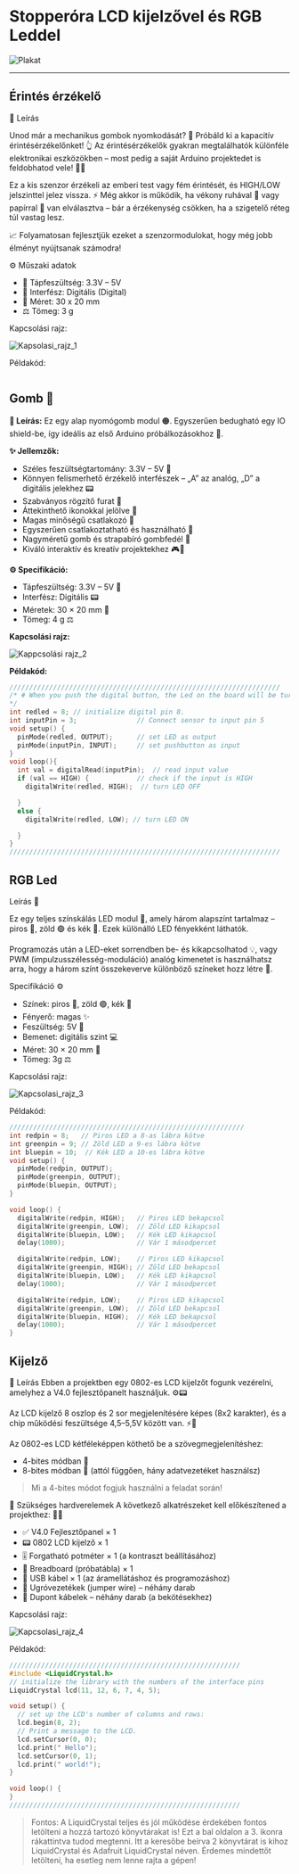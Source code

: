 # Stopperóra LCD kijelzővel és RGB Leddel

![Plakat](stopper_lcd.png)

---

## Érintés érzékelő

📄 Leírás

Unod már a mechanikus gombok nyomkodását? 🤯 Próbáld ki a kapacitív érintésérzékelőnket! 👆
Az érintésérzékelők gyakran megtalálhatók különféle elektronikai eszközökben – most pedig a saját Arduino projektedet is feldobhatod vele! 🚀✨

Ez a kis szenzor érzékeli az emberi test vagy fém érintését, és HIGH/LOW jelszinttel jelez vissza. ⚡
Még akkor is működik, ha vékony ruhával 👕 vagy papírral 📄 van elválasztva – bár a érzékenység csökken, ha a szigetelő réteg túl vastag lesz.

📈 Folyamatosan fejlesztjük ezeket a szenzormodulokat, hogy még jobb élményt nyújtsanak számodra!

⚙️ Műszaki adatok
- 🔋 Tápfeszültség: 3.3V – 5V
- 🔌 Interfész: Digitális (Digital)
- 📏 Méret: 30 x 20 mm
- ⚖️ Tömeg: 3 g

Kapcsolási rajz:

![Kapsolasi_rajz_1](kapcs_1.png)

Példakód:
``` cpp

```


## Gomb 🔘

**📘 Leírás:** Ez egy alap nyomógomb modul 🟠. Egyszerűen bedugható egy IO shield-be, így ideális az első Arduino próbálkozásokhoz 🤖.

**✨ Jellemzők:**
- Széles feszültségtartomány: 3.3V – 5V 🔋
- Könnyen felismerhető érzékelő interfészek – „A” az analóg, „D” a digitális jelekhez 📟
- Szabványos rögzítő furat 🔩
- Áttekinthető ikonokkal jelölve 👀
- Magas minőségű csatlakozó 🔌
- Egyszerűen csatlakoztatható és használható 🧩
- Nagyméretű gomb és strapabíró gombfedél 🔘
- Kiváló interaktív és kreatív projektekhez 🎮🎨

**⚙️ Specifikáció:**
- Tápfeszültség: 3.3V – 5V 🔋
- Interfész: Digitális 📟
- Méretek: 30 × 20 mm 📏
- Tömeg: 4 g ⚖️

**Kapcsolási rajz:**

![Kappcsolási rajz_2](kapcs_2.png)

**Példakód:**
``` cpp
////////////////////////////////////////////////////////////////////
/* # When you push the digital button, the Led on the board will be turned on. Otherwise,the led is turned off.
*/
int redled = 8; // initialize digital pin 8.
int inputPin = 3;               // Connect sensor to input pin 5
void setup() {
  pinMode(redled, OUTPUT);      // set LED as output
  pinMode(inputPin, INPUT);     // set pushbutton as input
}
void loop(){
  int val = digitalRead(inputPin);  // read input value
  if (val == HIGH) {            // check if the input is HIGH
    digitalWrite(redled, HIGH);  // turn LED OFF

  } 
  else {
    digitalWrite(redled, LOW); // turn LED ON

  }
}
////////////////////////////////////////////////////////////////////
```

## RGB Led

Leírás 📘

Ez egy teljes színskálás LED modul 🌈, amely három alapszínt tartalmaz – piros 🔴, zöld 🟢 és kék 🔵. Ezek különálló LED fényekként láthatók.

Programozás után a LED-eket sorrendben be- és kikapcsolhatod 💡, vagy PWM (impulzusszélesség-moduláció) analóg kimenetet is használhatsz arra, hogy a három színt összekeverve különböző színeket hozz létre 🎨.

Specifikáció ⚙️
- Színek: piros 🔴, zöld 🟢, kék 🔵
- Fényerő: magas ✨
- Feszültség: 5V 🔌
- Bemenet: digitális szint 💻
- Méret: 30 × 20 mm 📏
- Tömeg: 3g ⚖️

Kapcsolási rajz:

![Kapcsolasi_rajz_3](kapcs_3.png)

Példakód:
``` cpp
///////////////////////////////////////////////////////////
int redpin = 8;   // Piros LED a 8-as lábra kötve
int greenpin = 9; // Zöld LED a 9-es lábra kötve
int bluepin = 10;  // Kék LED a 10-es lábra kötve
void setup() {
  pinMode(redpin, OUTPUT);
  pinMode(greenpin, OUTPUT);
  pinMode(bluepin, OUTPUT);
}

void loop() {
  digitalWrite(redpin, HIGH);   // Piros LED bekapcsol
  digitalWrite(greenpin, LOW);  // Zöld LED kikapcsol
  digitalWrite(bluepin, LOW);   // Kék LED kikapcsol
  delay(1000);                  // Vár 1 másodpercet

  digitalWrite(redpin, LOW);    // Piros LED kikapcsol
  digitalWrite(greenpin, HIGH); // Zöld LED bekapcsol
  digitalWrite(bluepin, LOW);   // Kék LED kikapcsol
  delay(1000);                  // Vár 1 másodpercet

  digitalWrite(redpin, LOW);    // Piros LED kikapcsol
  digitalWrite(greenpin, LOW);  // Zöld LED bekapcsol
  digitalWrite(bluepin, HIGH);  // Kék LED bekapcsol
  delay(1000);                  // Vár 1 másodpercet
}
```

## Kijelző

📄 Leírás
Ebben a projektben egy 0802-es LCD kijelzőt fogunk vezérelni, amelyhez a V4.0 fejlesztőpanelt használjuk. ⚙️📟

Az LCD kijelző 8 oszlop és 2 sor megjelenítésére képes (8x2 karakter), és a chip működési feszültsége 4,5–5,5V között van. ⚡🔋

Az 0802-es LCD kétféleképpen köthető be a szövegmegjelenítéshez:
- 4-bites módban 🧩
- 8-bites módban 🔗
(attól függően, hány adatvezetéket használsz)
> Mi a 4-bites módot fogjuk használni a feladat során!

🧰 Szükséges hardverelemek
A következő alkatrészeket kell előkészítened a projekthez: 🔧🧪
- ✅ V4.0 Fejlesztőpanel × 1
- 📟 0802 LCD kijelző × 1
- 🎚️ Forgatható potméter × 1 (a kontraszt beállításához)
- 🧱 Breadboard (próbatábla) × 1
- 🔌 USB kábel × 1 (az áramellátáshoz és programozáshoz)
- 🔗 Ugróvezetékek (jumper wire) – néhány darab
- 🔌 Dupont kábelek – néhány darab (a bekötésekhez)

Kapcsolási rajz:

![Kapcsolasi_rajz_4](kapcs_4.png)

Példakód:
``` cpp
//////////////////////////////////////////////////////////
#include <LiquidCrystal.h>
// initialize the library with the numbers of the interface pins
LiquidCrystal lcd(11, 12, 6, 7, 4, 5);

void setup() {
  // set up the LCD's number of columns and rows:
  lcd.begin(8, 2);
  // Print a message to the LCD.
  lcd.setCursor(0, 0);
  lcd.print(" Hello");
  lcd.setCursor(0, 1);
  lcd.print(" world!");
}

void loop() {
}
//////////////////////////////////////////////////////////
```
> Fontos: A LiquidCrystal teljes és jól működése érdekében fontos letölteni a hozzá tartozó könyvtárakat is!
> Ezt a bal oldalon a 3. ikonra rákattintva tudod megtenni. Itt a keresőbe beírva 2 könyvtárat is kihoz LiquidCrystal és Adafruit LiquidCrystal néven. Érdemes mindettőt letölteni, ha esetleg nem lenne rajta a gépen!



